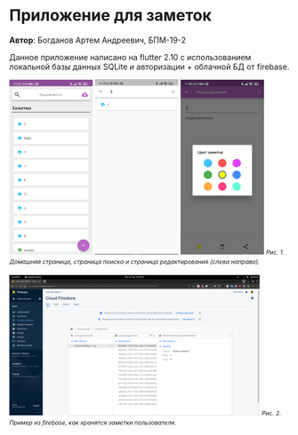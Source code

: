 # Приложение для заметок
**Автор**: Богданов Артем Андреевич, БПМ-19-2

Данное приложение написано на flutter 2.10 с использованием локальной базы данных SQLite и авторизации + облачной БД от firebase.


<img src="./screenshots/home-page.jpg" alt="drawing" width="150"/>
<img src="./screenshots/search-page.jpg" alt="drawing" width="150"/>
<img src="./screenshots/edit-page.jpg" alt="drawing" width="150"/>
<i style="font-size: 8pt;">Рис. 1. Домашняя страница, страница поиска и страница редактирования (слева направо).</i>
</br>
<br>


<img src="./screenshots/firebase.png" alt="drawing" width="450"/>
<i style="font-size: 8pt;">Рис. 2. Пример из firebase, как хранятся заметки пользователя.</i>
</br>